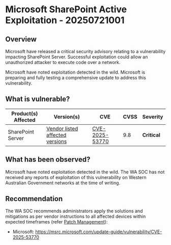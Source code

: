 # Microsoft SharePoint Active Exploitation - 20250721001

## Overview

Microsoft have released a critical security advisory relating to a vulnerability impacting SharePoint Server. Successful exploitation could allow an unauthorized attacker to execute code over a network.

Microsoft have noted exploitation detected in the wild. Microsoft is preparing and fully testing a comprehensive update to address this vulnerability.

## What is vulnerable?

| Product(s) Affected | Version(s) | CVE | CVSS | Severity |
| ------------------- | ---------- | --- | ---- | -------- |
| SharePoint Server | [Vendor listed affected versions](https://msrc.microsoft.com/update-guide/vulnerability/CVE-2025-53770) | [CVE-2025-53770](https://nvd.nist.gov/vuln/detail/CVE-2025-53770) | 9.8 | **Critical** |

## What has been observed?

Microsoft have noted exploitation detected in the wild.
The WA SOC has not received any reports of exploitation of this vulnerability on Western Australian Government networks at the time of writing.

## Recommendation

The WA SOC recommends administrators apply the solutions and mitigations as per vendor instructions to all affected devices within expected timeframes (refer [Patch Management](../guidelines/patch-management.md)):

- Microsoft: <https://msrc.microsoft.com/update-guide/vulnerability/CVE-2025-53770>